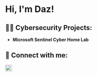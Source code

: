 <h1>Hi, I'm Daz! </h1>

<h2>👨‍💻 Cybersecurity Projects:</h2>

- <b>Microsoft Sentinel Cyber Home Lab </b>
</b></i>

<h2> 🤳 Connect with me:</h2>

[<img align="left" alt="JoshMadakor | LinkedIn" width="22px" src="https://cdn.jsdelivr.net/npm/simple-icons@v3/icons/linkedin.svg" />][linkedin]


[linkedin]: https://linkedin.com/in/daz.henry
